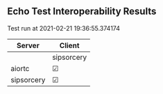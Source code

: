 ## Echo Test Interoperability Results
Test run at 2021-02-21 19:36:55.374174

| Server      | Client      |
|-------------|-------------|
|             | sipsorcery  |
| aiortc      | &#9745;     |
| sipsorcery  | &#9745;     |
